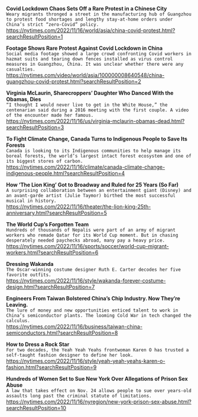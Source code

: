**Covid Lockdown Chaos Sets Off a Rare Protest in a Chinese City**\
`Weary migrants thronged a street in the manufacturing hub of Guangzhou to protest food shortages and lengthy stay-at-home orders under China’s strict “zero-Covid” policy.`\
https://nytimes.com/2022/11/16/world/asia/china-covid-protest.html?searchResultPosition=1

**Footage Shows Rare Protest Against Covid Lockdown in China**\
`Social media footage showed a large crowd confronting Covid workers in hazmat suits and tearing down fences installed as virus control measures in Guangzhou, China. It was unclear whether there were any casualties.`\
https://nytimes.com/video/world/asia/100000008640548/china-guangzhou-covid-protest.html?searchResultPosition=2

**Virginia McLaurin, Sharecroppers’ Daughter Who Danced With the Obamas, Dies**\
`“I thought I would never live to get in the White House,” the centenarian said during a 2016 meeting with the first couple. A video of the encounter made her famous.`\
https://nytimes.com/2022/11/16/us/virginia-mclaurin-obamas-dead.html?searchResultPosition=3

**To Fight Climate Change, Canada Turns to Indigenous People to Save Its Forests**\
`Canada is looking to its Indigenous communities to help manage its boreal forests, the world’s largest intact forest ecosystem and one of its biggest stores of carbon.`\
https://nytimes.com/2022/11/16/climate/canada-climate-change-indigenous-people.html?searchResultPosition=4

**How ‘The Lion King’ Got to Broadway and Ruled for 25 Years (So Far)**\
`A surprising collaboration between an entertainment giant (Disney) and an avant-garde artist (Julie Taymor) birthed the most successful musical in history.`\
https://nytimes.com/2022/11/16/theater/the-lion-king-25th-anniversary.html?searchResultPosition=5

**The World Cup’s Forgotten Team**\
`Hundreds of thousands of Nepalis were part of an army of migrant workers who remade Qatar for its World Cup moment. But in chasing desperately needed paychecks abroad, many pay a heavy price.`\
https://nytimes.com/2022/11/16/sports/soccer/world-cup-migrant-workers.html?searchResultPosition=6

**Dressing Wakanda**\
`The Oscar-winning costume designer Ruth E. Carter decodes her five favorite outfits.`\
https://nytimes.com/2022/11/16/style/wakanda-forever-costume-design.html?searchResultPosition=7

**Engineers From Taiwan Bolstered China’s Chip Industry. Now They’re Leaving.**\
`The lure of money and new opportunities enticed talent to work in China’s semiconductor plants. The looming Cold War in tech changed the calculus.`\
https://nytimes.com/2022/11/16/business/taiwan-china-semiconductors.html?searchResultPosition=8

**How to Dress a Rock Star**\
`For two decades, the Yeah Yeah Yeahs frontwoman Karen O has trusted a self-taught fashion designer to define her look.`\
https://nytimes.com/2022/11/16/style/yeah-yeah-yeahs-karen-o-fashion.html?searchResultPosition=9

**Hundreds of Women Set to Sue New York Over Allegations of Prison Sex Abuse**\
`A law that takes effect on Nov. 24 allows people to sue over years-old assaults long past the criminal statute of limitations.`\
https://nytimes.com/2022/11/16/nyregion/new-york-prison-sex-abuse.html?searchResultPosition=10

